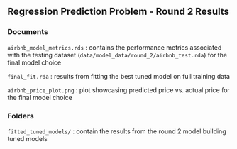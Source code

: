 ## Regression Prediction Problem - Round 2 Results

### Documents 

`airbnb_model_metrics.rds` : contains the performance metrics associated with the testing dataset (`data/model_data/round_2/airbnb_test.rda`) for the final model choice

`final_fit.rda` : results from fitting the best tuned model on full training data 

`airbnb_price_plot.png` : plot showcasing predicted price vs. actual price for the final model choice

### Folders

`fitted_tuned_models/` : contain the results from the round 2 model building tuned models 

